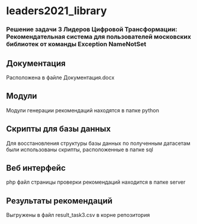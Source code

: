 # leaders2021_library
### Решение задачи 3 Лидеров Цифровой Трансформации: Рекомендательная система для пользователей московских библиотек от команды Exception NameNotSet

## Документация
Расположена в файле Документация.docx

## Модули
Модули генерации рекомендаций находятся в папке python

## Скрипты для базы данных
Для восстановления структуры базы данных по полученным датасетам были использованы скрипты, расположенные в папке sql

## Веб интерфейс
php файл страницы проверки рекомендаций находится в папке server

## Результаты рекомендаций
Выгружены в файл result_task3.csv в корне репозитория